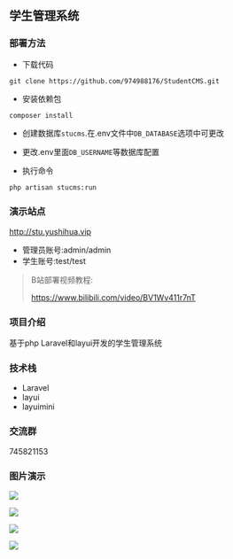 ## 学生管理系统
### 部署方法

- 下载代码
```
git clone https://github.com/974988176/StudentCMS.git
```

- 安装依赖包
```
composer install
```

- 创建数据库`stucms`.在.env文件中`DB_DATABASE`选项中可更改

- 更改.env里面`DB_USERNAME`等数据库配置

- 执行命令
```cmd
php artisan stucms:run
```


### 演示站点
http://stu.yushihua.vip

- 管理员账号:admin/admin
- 学生账号:test/test

>
> B站部署视频教程:
>
> https://www.bilibili.com/video/BV1Wv411r7nT
>

### 项目介绍
基于php Laravel和layui开发的学生管理系统

### 技术栈
- Laravel
- layui
- layuimini

### 交流群
745821153

### 图片演示

![](https://cdn.jsdelivr.net/gh/974988176/PicsBed/2020/20210403003928.png)


![](https://cdn.jsdelivr.net/gh/974988176/PicsBed/2020/20210403003833.png)


![](https://cdn.jsdelivr.net/gh/974988176/PicsBed/2020/20210403003710.png)


![](https://cdn.jsdelivr.net/gh/974988176/PicsBed/2020/20210403003750.png)


